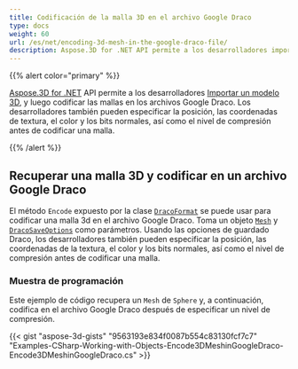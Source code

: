 ```yaml
---
title: Codificación de la malla 3D en el archivo Google Draco
type: docs
weight: 60
url: /es/net/encoding-3d-mesh-in-the-google-draco-file/
description: Aspose.3D for .NET API permite a los desarrolladores importar un modelo 3D y luego codificar mallas en los archivos Google Draco. Los desarrolladores también pueden especificar la posición, las coordenadas de textura, el color y los bits normales, así como el nivel de compresión antes de codificar una malla.
---
```

{{% alert color="primary" %}}

[Aspose.3D for .NET](https://products.aspose.com/3d/net/) API permite a los desarrolladores [Importar un modelo 3D](/3d/es/net/create-and-read-an-existing-3d-scene/#createandreadanexisting3dscene-readinga3dscene), y luego codificar las mallas en los archivos Google Draco. Los desarrolladores también pueden especificar la posición, las coordenadas de textura, el color y los bits normales, así como el nivel de compresión antes de codificar una malla.

{{% /alert %}}
##  **Recuperar una malla 3D y codificar en un archivo Google Draco**
El método `Encode` expuesto por la clase [`DracoFormat`](https://reference.aspose.com/net/3d/aspose.threed.formats/dracoformat) se puede usar para codificar una malla 3d en el archivo Google Draco. Toma un objeto [`Mesh`](https://reference.aspose.com/net/3d/aspose.threed.entities/mesh) y [`DracoSaveOptions`](https://reference.aspose.com/net/3d/aspose.threed.formats.draco/dracosaveoptions) como parámetros. Usando las opciones de guardado Draco, los desarrolladores también pueden especificar la posición, las coordenadas de la textura, el color y los bits normales, así como el nivel de compresión antes de codificar una malla.
###  **Muestra de programación**
Este ejemplo de código recupera un `Mesh` de `Sphere` y, a continuación, codifica en el archivo Google Draco después de especificar un nivel de compresión.

{{< gist "aspose-3d-gists" "9563193e834f0087b554c83130fcf7c7" "Examples-CSharp-Working-with-Objects-Encode3DMeshinGoogleDraco-Encode3DMeshinGoogleDraco.cs" >}}
